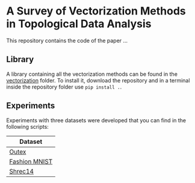# A Survey of Vectorization Methods in Topological Data Analysis

This repository contains the code of the paper ...

## Library

A library containing all the vectorization methods can be found in the [vectorization](https://github.com/Cimagroup/vectorization-maps/tree/master/vectorization) folder. 
To install it, download the repository and in a terminal inside the repository folder use `pip install .`.

## Experiments

Experiments with three datasets were developed that you can find in the following scripts:

| Dataset                                                                                |
|----------------------------------------------------------------------------------------|
| [Outex](https://github.com/Cimagroup/vectorization-maps/blob/master/outex.py)          |
| [Fashion MNIST](https://github.com/Cimagroup/vectorization-maps/blob/master/fmnist.py) |
| [Shrec14](https://github.com/Cimagroup/vectorization-maps/blob/master/shrec14.py)      |


